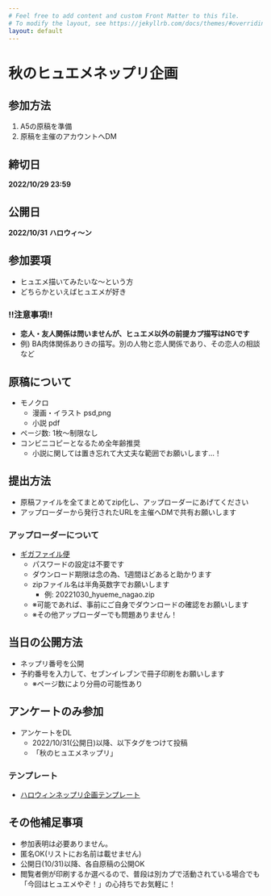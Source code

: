 ```yaml
---
# Feel free to add content and custom Front Matter to this file.
# To modify the layout, see https://jekyllrb.com/docs/themes/#overriding-theme-defaults
layout: default
---
```

# 秋のヒュエメネップリ企画

## 参加方法
1. A5の原稿を準備
1. 原稿を主催のアカウントへDM

## 締切日
**2022/10/29 23:59**

## 公開日
**2022/10/31**
**ハロウィ〜ン**

## 参加要項
* ヒュエメ描いてみたいな〜という方
* どちらかといえばヒュエメが好き
### !!注意事項!!
* **恋人・友人関係は問いませんが、ヒュエメ以外の前提カプ描写はNGです**
* 例) BA肉体関係ありきの描写。別の人物と恋人関係であり、その恋人の相談など

## 原稿について
* モノクロ
    * 漫画・イラスト psd,png
    * 小説 pdf
* ページ数: 1枚〜制限なし
* コンビニコピーとなるため全年齢推奨
    * 小説に関しては置き忘れて大丈夫な範囲でお願いします…！

## 提出方法
* 原稿ファイルを全てまとめてzip化し、アップローダーにあげてください
* アップローダーから発行されたURLを主催へDMで共有お願いします
### アップローダーについて
* [ギガファイル便](https://gigafile.nu/)
    * パスワードの設定は不要です
    * ダウンロード期限は念の為、1週間ほどあると助かります
    * zipファイル名は半角英数字でお願いします
        * 例: 20221030_hyueme_nagao.zip
    * ※可能であれば、事前にご自身でダウンロードの確認をお願いします
    * ※その他アップローダーでも問題ありません！

## 当日の公開方法
* ネップリ番号を公開
* 予約番号を入力して、セブンイレブンで冊子印刷をお願いします
    * ※ページ数により分冊の可能性あり

## アンケートのみ参加
* アンケートをDL
    * 2022/10/31(公開日)以降、以下タグをつけて投稿
    * 「秋のヒュエメネップリ」

### テンプレート
* <a href="http://geminiemet.html.xdomain.jp/net/anke.png">ハロウィンネップリ企画テンプレート</a>

## その他補足事項
* 参加表明は必要ありません。
* 匿名OK(リストにお名前は載せません)
* 公開日(10/31)以降、各自原稿の公開OK
* 閲覧者側が印刷するか選べるので、普段は別カプで活動されている場合でも「今回はヒュエメやぞ！」の心持ちでお気軽に！


